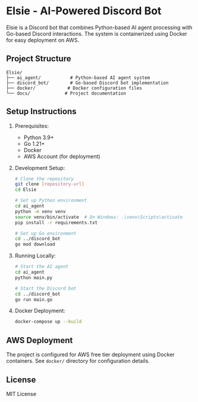 # Elsie - AI-Powered Discord Bot

Elsie is a Discord bot that combines Python-based AI agent processing with Go-based Discord interactions. The system is containerized using Docker for easy deployment on AWS.

## Project Structure

```
Elsie/
├── ai_agent/           # Python-based AI agent system
├── discord_bot/        # Go-based Discord bot implementation
├── docker/            # Docker configuration files
└── docs/             # Project documentation
```

## Setup Instructions

1. Prerequisites:
   - Python 3.9+
   - Go 1.21+
   - Docker
   - AWS Account (for deployment)

2. Development Setup:
   ```bash
   # Clone the repository
   git clone [repository-url]
   cd Elsie

   # Set up Python environment
   cd ai_agent
   python -m venv venv
   source venv/bin/activate  # On Windows: .\venv\Scripts\activate
   pip install -r requirements.txt

   # Set up Go environment
   cd ../discord_bot
   go mod download
   ```

3. Running Locally:
   ```bash
   # Start the AI agent
   cd ai_agent
   python main.py

   # Start the Discord bot
   cd ../discord_bot
   go run main.go
   ```

4. Docker Deployment:
   ```bash
   docker-compose up --build
   ```

## AWS Deployment

The project is configured for AWS free tier deployment using Docker containers. See `docker/` directory for configuration details.

## License

MIT License 